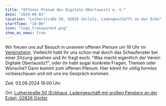 ```yaml
---
title: "Offenes Plenum des Digitale Oberlausitz e. V."
date: "2024-09-03"
location: "Lutherstraße 50, 02826 Görlitz, Ladengeschäfft an der Ecke"
startTime: "19:00"
icon: "logo_transparent.png"
show_as_news: true
---
```


Wir freuen uns auf Besuch in unserem offenen Plenum um 19 Uhr im [Vereinsheim](https://www.openstreetmap.org/?mlat=51.14581&mlon=14.97133#map=19/51.14581/14.97133). Vielleicht habt ihr uns schon mal durch das Schaufenster bei einer Sitzung gesehen und ihr fragt euch: "Was macht eigentlich der Verein Digitale Oberlausitz?", oder ihr habt sogar konkrete Fragen, Themen oder Wünsche? Dann kommt zum offenen Plenum. Hier könnt ihr völlig formlos vorbeischauen und mit uns ins Gespräch kommen.

Zeit: 03.09.2024 19:00 Uhr

Ort: 
[Lutherstraße 50 (Eckhaus, Ladengeschäft mit großen Fenstern an der Ecke), 02826 Görlitz](https://www.openstreetmap.org/?mlat=51.14581&mlon=14.97133#map=19/51.14581/14.97133 "Eintrag der Adresse auf Open Street Maps")
